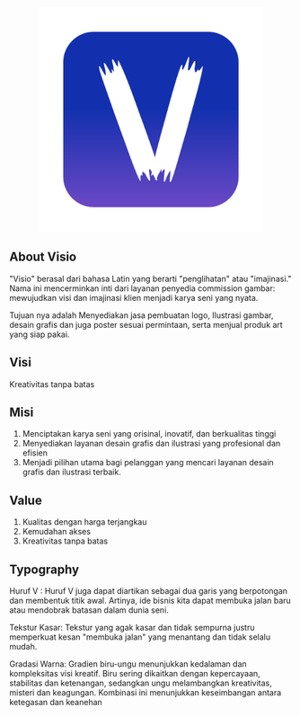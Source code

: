 <p align="center"><a href="http://127.0.0.1:5500/index.html" target="_blank">
<img src="assets/img/Visio.png" width="400" alt="Laravel Logo"></a></p>

## About Visio
"Visio" berasal dari bahasa Latin yang berarti "penglihatan" atau "imajinasi." Nama ini mencerminkan inti dari layanan penyedia commission gambar: mewujudkan visi dan imajinasi klien menjadi karya seni yang nyata.

Tujuan nya adalah Menyediakan jasa pembuatan logo, Ilustrasi gambar, desain grafis dan juga poster sesuai permintaan, serta menjual produk art yang siap pakai.

## Visi
Kreativitas tanpa batas

## Misi
1. Menciptakan karya seni yang orisinal, inovatif, dan berkualitas tinggi
2. Menyediakan layanan desain grafis dan ilustrasi yang profesional dan efisien
3. Menjadi pilihan utama bagi pelanggan yang mencari layanan desain grafis dan ilustrasi terbaik.

## Value
1. Kualitas dengan harga terjangkau
2. Kemudahan akses
3. Kreativitas tanpa batas


## Typography
Huruf V : Huruf V juga dapat diartikan sebagai dua garis yang berpotongan dan membentuk titik awal. Artinya, ide bisnis kita dapat membuka jalan baru atau mendobrak batasan dalam dunia seni.

Tekstur Kasar: Tekstur yang agak kasar dan tidak sempurna justru memperkuat kesan "membuka jalan" yang menantang dan tidak selalu mudah.

Gradasi Warna: Gradien biru-ungu menunjukkan kedalaman dan kompleksitas visi kreatif. Biru sering dikaitkan dengan kepercayaan, stabilitas dan ketenangan, sedangkan ungu melambangkan kreativitas, misteri dan keagungan. Kombinasi ini menunjukkan keseimbangan antara ketegasan dan keanehan